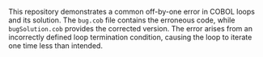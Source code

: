 This repository demonstrates a common off-by-one error in COBOL loops and its solution. The `bug.cob` file contains the erroneous code, while `bugSolution.cob` provides the corrected version. The error arises from an incorrectly defined loop termination condition, causing the loop to iterate one time less than intended.